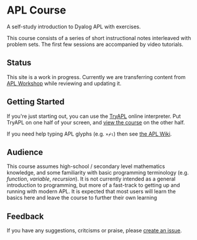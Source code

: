 # APL Course
A self-study introduction to Dyalog APL with exercises.

This course consists of a series of short instructional notes interleaved with problem sets. The first few sessions are accompanied by video tutorials.

## Status
This site is a work in progress. Currently we are transferring content from [APL Workshop](https://rikedyp.uk/APLWorkshop) while reviewing and updating it.

## Getting Started
If you're just starting out, you can use the [TryAPL](https://tryapl.org) online interpreter. Put TryAPL on one half of your screen, and [view the course](https://course.dyalog.com) on the other half. 

If you need help typing APL glyphs (e.g. `×⌿⍳`) then see [the APL Wiki](https://aplwiki.com/wiki/Typing_glyphs).

## Audience
This course assumes high-school / secondary level mathematics knowledge, and some familiarity with basic programming terminology (e.g. *function*, *variable*, *recursion*). It is not currently intended as a general introduction to programming, but more of a fast-track to getting up and running with modern APL. It is expected that most users will learn the basics here and leave the course to further their own learning 

## Feedback
If you have any suggestions, critcisms or praise, please [create an issue](https://github.com/Dyalog/APLCourse/issues/new).